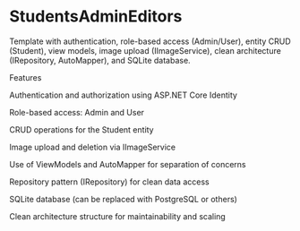 # StudentsAdminEditors
Template with authentication, role-based access (Admin/User), entity CRUD (Student), view models, image upload (IImageService), clean architecture (IRepository, AutoMapper), and SQLite database.

Features

Authentication and authorization using ASP.NET Core Identity

Role-based access: Admin and User

CRUD operations for the Student entity

Image upload and deletion via IImageService

Use of ViewModels and AutoMapper for separation of concerns

Repository pattern (IRepository<T>) for clean data access

SQLite database (can be replaced with PostgreSQL or others)

Clean architecture structure for maintainability and scaling
